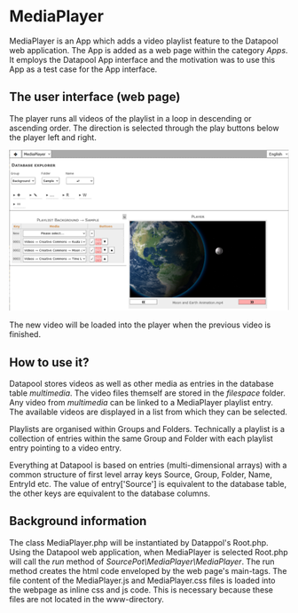 # MediaPlayer
MediaPlayer is an App which adds a video playlist feature to the Datapool web application.
The App is added as a web page within the category *Apps*. It employs the Datapool App interface and the motivation was to use this App as a test case for the App interface.

## The user interface (web page)
The player runs all videos of the playlist in a loop in descending or ascending order.
The direction is selected through the play buttons below the player left and right.

![Web page screenshot](./assets/sample-playlist.png)

The new video will be loaded into the player when the previous video is finished. 

## How to use it?
Datapool stores videos as well as other media as entries in the database table *multimedia*.
The video files themself are stored in the *filespace* folder.
Any video from *multimedia* can be linked to a MediaPlayer playlist entry.
The available videos are displayed in a list from which they can be selected.

Playlists are organised within Groups and Folders.
Technically a playlist is a collection of entries within the same Group and Folder with each playlist entry pointing to a video entry.

Everything at Datapool is based on entries (multi-dimensional arrays) with a common structure of first level array keys Source, Group, Folder, Name, EntryId etc.
The value of entry\[\'Source\'\] is equivalent to the database table, the other keys are equivalent to the database columns.

## Background information
The class MediaPlayer.php will be instantiated by Datappol\'s Root.php.
Using the Datapool web application, when MediaPlayer is selected Root.php will call the *run* method of *SourcePot\MediaPlayer\MediaPlayer*.
The run method creates the html code enveloped by the web page\'s main-tags.
The file content of the MediaPlayer.js and MediaPlayer.css files is loaded into the webpage as inline css and js code.
This is necessary because these files are not located in the www-directory.